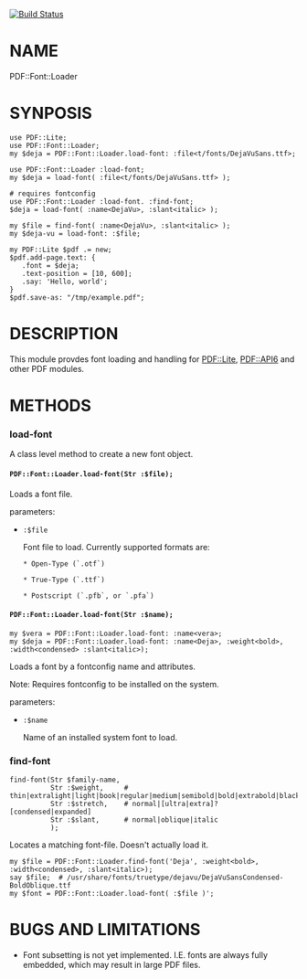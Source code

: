 [![Build Status](https://travis-ci.org/p6-pdf/PDF-Font-Loader-p6.svg?branch=master)](https://travis-ci.org/p6-pdf/PDF-Font-Loader-p6)

NAME
====

PDF::Font::Loader

SYNPOSIS
========

    use PDF::Lite;
    use PDF::Font::Loader;
    my $deja = PDF::Font::Loader.load-font: :file<t/fonts/DejaVuSans.ttf>;

    use PDF::Font::Loader :load-font;
    my $deja = load-font( :file<t/fonts/DejaVuSans.ttf> );

    # requires fontconfig
    use PDF::Font::Loader :load-font. :find-font;
    $deja = load-font( :name<DejaVu>, :slant<italic> );

    my $file = find-font( :name<DejaVu>, :slant<italic> );
    my $deja-vu = load-font: :$file;

    my PDF::Lite $pdf .= new;
    $pdf.add-page.text: {
       .font = $deja;
       .text-position = [10, 600];
       .say: 'Hello, world';
    }
    $pdf.save-as: "/tmp/example.pdf";

DESCRIPTION
===========

This module provdes font loading and handling for [PDF::Lite](PDF::Lite), [PDF::API6](PDF::API6) and other PDF modules.

METHODS
=======

### load-font

A class level method to create a new font object.

#### `PDF::Font::Loader.load-font(Str :$file);`

Loads a font file.

parameters:

  * `:$file`

    Font file to load. Currently supported formats are:

        * Open-Type (`.otf`)

        * True-Type (`.ttf`)

        * Postscript (`.pfb`, or `.pfa`)

#### `PDF::Font::Loader.load-font(Str :$name);`

    my $vera = PDF::Font::Loader.load-font: :name<vera>;
    my $deja = PDF::Font::Loader.load-font: :name<Deja>, :weight<bold>, :width<condensed> :slant<italic>);

Loads a font by a fontconfig name and attributes.

Note: Requires fontconfig to be installed on the system.

parameters:

  * `:$name`

    Name of an installed system font to load.

### find-font

    find-font(Str $family-name,
              Str :$weight,     # thin|extralight|light|book|regular|medium|semibold|bold|extrabold|black|100..900
              Str :$stretch,    # normal|[ultra|extra]?[condensed|expanded]
              Str :$slant,      # normal|oblique|italic
              );

Locates a matching font-file. Doesn't actually load it.

    my $file = PDF::Font::Loader.find-font('Deja', :weight<bold>, :width<condensed>, :slant<italic>);
    say $file;  # /usr/share/fonts/truetype/dejavu/DejaVuSansCondensed-BoldOblique.ttf
    my $font = PDF::Font::Loader.load-font( :$file )';

BUGS AND LIMITATIONS
====================

  * Font subsetting is not yet implemented. I.E. fonts are always fully embedded, which may result in large PDF files.
